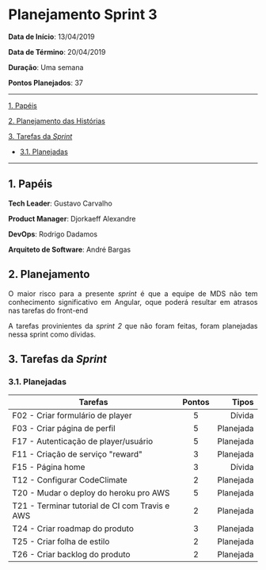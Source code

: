 # Planejamento Sprint 3


**Data de Início**: 13/04/2019

**Data de Término**: 20/04/2019

**Duração**: Uma semana

**Pontos Planejados**: 37

-------

[1. Papéis](#_1-papéis)

[2. Planejamento das Histórias](#_2-planejamento-das-historias)

[3. Tarefas da _Sprint_](#_3-tarefas-da-sprint)  

  * [3.1. Planejadas](#_31-planejadas)

-------

## 1. Papéis

**Tech Leader**: Gustavo Carvalho

**Product Manager**: Djorkaeff Alexandre

**DevOps**: Rodrigo Dadamos

**Arquiteto de Software**: André Bargas


## 2. Planejamento
<p align = "justify"> O maior risco para a presente <i>sprint</i> é que a equipe de MDS não tem conhecimento significativo em Angular, oque poderá resultar em atrasos nas tarefas do front-end </p>
<p align = "justify"> A tarefas provinientes da <i>sprint 2</i> que não foram feitas, foram planejadas nessa sprint como dívidas.</p>


## 3. Tarefas da _Sprint_

### 3.1. Planejadas

|Tarefas|Pontos|Tipos|
|--|:--:|--:|
|F02 - Criar formulário de player|5| Dívida |
|F03 - Criar página de perfil|5| Planejada |
|F17 - Autenticação de player/usuário|5| Planejada |
|F11 - Criação de serviço "reward"|3| Planejada |
|F15 - Página home|3|Dívida|
|T12 - Configurar CodeClimate |2| Planejada |
|T20 - Mudar o deploy do heroku pro AWS |5| Planejada |
|T21 - Terminar tutorial de CI com Travis e AWS |2| Planejada |
|T24 - Criar roadmap do produto |3| Planejada |
|T25 - Criar folha de estilo |2| Planejada |
|T26 - Criar backlog do produto |2| Planejada |

